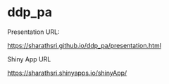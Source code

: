 # ddp_pa

Presentation URL:

https://sharathsri.github.io/ddp_pa/presentation.html

Shiny App URL

https://sharathsri.shinyapps.io/shinyApp/
